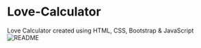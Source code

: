 # Love-Calculator
Love Calculator created using HTML, CSS, Bootstrap &amp; JavaScript
![README](https://github.com/DruxAMB/Love-Calculator/assets/130681375/0d1ba174-65f3-4c6b-9ddc-35c08f354a1a)
